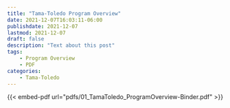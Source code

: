 ```yaml
---
title: "Tama-Toledo Program Overview"
date: 2021-12-07T16:03:11-06:00
publishdate: 2021-12-07
lastmod: 2021-12-07
draft: false
description: "Text about this post"
tags:
    - Program Overview
    - PDF
categories:
    - Tama-Toledo
---
```


{{< embed-pdf url="pdfs/01_TamaToledo_ProgramOverview-Binder.pdf" >}}
